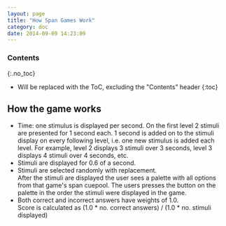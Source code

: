 ```yaml
---
layout: page
title: "How Span Games Work"
category: doc
date: 2014-09-09 14:23:09
---
```


### Contents
{:.no_toc}

* Will be replaced with the ToC, excluding the "Contents" header
{:toc}

## How the game works
<ul>
<li>Time: one stimulus is displayed per second. On the first level 2 stimuli are presented for 1 second each. 1 second is added on to the stimuli display on every following level, i.e. one new stimulus is added each level. For example, level 2 displays 3 stimuli over 3 seconds, level 3 displays 4 stimuli over 4 seconds, etc.
<li>Stimuli are displayed for 0.6 of a second.</li>
<li>Stimuli are selected randomly with replacement.</li>
</li>After the stimuli are displayed the user sees a palette with all options from that game's span cuepool. The users presses the button on the palette in the order the stimuli were displayed in the game.</li>
<li>Both correct and incorrect answers have weights of 1.0.</li>
</li>Score is calculated as (1.0 * no. correct answers) / (1.0 * no. stimuli displayed)</li>
</ul>
